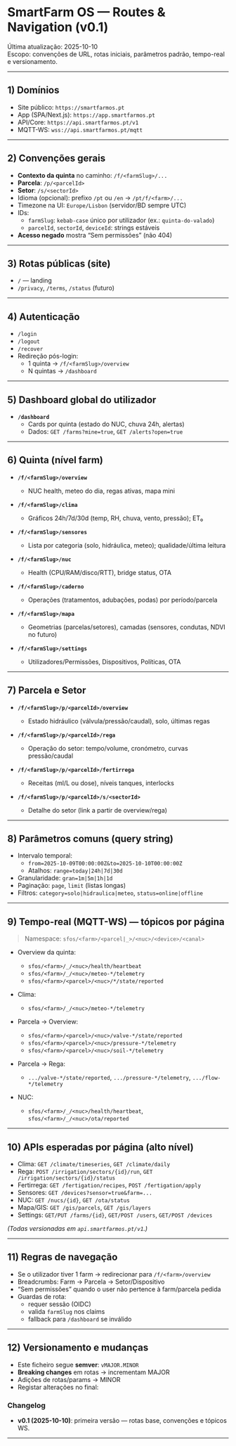 # SmartFarm OS — Routes & Navigation (v0.1)

Última atualização: 2025-10-10  
Escopo: convenções de URL, rotas iniciais, parâmetros padrão, tempo-real e versionamento.

---

## 1) Domínios

- Site público: `https://smartfarmos.pt`
- App (SPA/Next.js): `https://app.smartfarmos.pt`
- API/Core: `https://api.smartfarmos.pt/v1`
- MQTT-WS: `wss://api.smartfarmos.pt/mqtt`

---

## 2) Convenções gerais

- **Contexto da quinta** no caminho: `/f/<farmSlug>/...`
- **Parcela**: `/p/<parcelId>`
- **Setor**: `/s/<sectorId>`
- Idioma (opcional): prefixo `/pt` ou `/en` → `/pt/f/<farm>/...`
- Timezone na UI: `Europe/Lisbon` (servidor/BD sempre UTC)
- IDs:
  - `farmSlug`: `kebab-case` único por utilizador (ex.: `quinta-do-valado`)
  - `parcelId`, `sectorId`, `deviceId`: strings estáveis
- **Acesso negado** mostra “Sem permissões” (não 404)

---

## 3) Rotas públicas (site)

- `/` — landing
- `/privacy`, `/terms`, `/status` (futuro)

---

## 4) Autenticação

- `/login`
- `/logout`
- `/recover`
- Redireção pós-login:
  - 1 quinta → `/f/<farmSlug>/overview`
  - N quintas → `/dashboard`

---

## 5) Dashboard global do utilizador

- **`/dashboard`**
  - Cards por quinta (estado do NUC, chuva 24h, alertas)
  - Dados: `GET /farms?mine=true`, `GET /alerts?open=true`

---

## 6) Quinta (nível farm)

- **`/f/<farmSlug>/overview`**
  - NUC health, meteo do dia, regas ativas, mapa mini

- **`/f/<farmSlug>/clima`**
  - Gráficos 24h/7d/30d (temp, RH, chuva, vento, pressão); ET₀

- **`/f/<farmSlug>/sensores`**
  - Lista por categoria (solo, hidráulica, meteo); qualidade/última leitura

- **`/f/<farmSlug>/nuc`**
  - Health (CPU/RAM/disco/RTT), bridge status, OTA

- **`/f/<farmSlug>/caderno`**
  - Operações (tratamentos, adubações, podas) por período/parcela

- **`/f/<farmSlug>/mapa`**
  - Geometrias (parcelas/setores), camadas (sensores, condutas, NDVI no futuro)

- **`/f/<farmSlug>/settings`**
  - Utilizadores/Permissões, Dispositivos, Políticas, OTA

---

## 7) Parcela e Setor

- **`/f/<farmSlug>/p/<parcelId>/overview`**
  - Estado hidráulico (válvula/pressão/caudal), solo, últimas regas

- **`/f/<farmSlug>/p/<parcelId>/rega`**
  - Operação do setor: tempo/volume, cronómetro, curvas pressão/caudal

- **`/f/<farmSlug>/p/<parcelId>/fertirrega`**
  - Receitas (ml/L ou dose), níveis tanques, interlocks

- **`/f/<farmSlug>/p/<parcelId>/s/<sectorId>`**
  - Detalhe do setor (link a partir de overview/rega)

---

## 8) Parâmetros comuns (query string)

- Intervalo temporal:
  - `from=2025-10-09T00:00:00Z&to=2025-10-10T00:00:00Z`
  - Atalhos: `range=today|24h|7d|30d`
- Granularidade: `gran=1m|5m|1h|1d`
- Paginação: `page`, `limit` (listas longas)
- Filtros: `category=solo|hidraulica|meteo`, `status=online|offline`

---

## 9) Tempo-real (MQTT-WS) — tópicos por página

> Namespace: `sfos/<farm>/<parcel|_>/<nuc>/<device>/<canal>`

- Overview da quinta:
  - `sfos/<farm>/_/<nuc>/health/heartbeat`
  - `sfos/<farm>/_/<nuc>/meteo-*/telemetry`
  - `sfos/<farm>/<parcel>/<nuc>/*/state/reported`

- Clima:
  - `sfos/<farm>/_/<nuc>/meteo-*/telemetry`

- Parcela → Overview:
  - `sfos/<farm>/<parcel>/<nuc>/valve-*/state/reported`
  - `sfos/<farm>/<parcel>/<nuc>/pressure-*/telemetry`
  - `sfos/<farm>/<parcel>/<nuc>/soil-*/telemetry`

- Parcela → Rega:
  - `.../valve-*/state/reported`, `.../pressure-*/telemetry`, `.../flow-*/telemetry`

- NUC:
  - `sfos/<farm>/_/<nuc>/health/heartbeat`, `sfos/<farm>/_/<nuc>/ota/reported`

---

## 10) APIs esperadas por página (alto nível)

- Clima: `GET /climate/timeseries`, `GET /climate/daily`
- Rega: `POST /irrigation/sectors/{id}/run`, `GET /irrigation/sectors/{id}/status`
- Fertirrega: `GET /fertigation/recipes`, `POST /fertigation/apply`
- Sensores: `GET /devices?sensor=true&farm=...`
- NUC: `GET /nucs/{id}`, `GET /ota/status`
- Mapa/GIS: `GET /gis/parcels`, `GET /gis/layers`
- Settings: `GET/PUT /farms/{id}`, `GET/POST /users`, `GET/POST /devices`

*(Todas versionadas em `api.smartfarmos.pt/v1`.)*

---

## 11) Regras de navegação

- Se o utilizador tiver 1 farm → redirecionar para `/f/<farm>/overview`
- Breadcrumbs: Farm → Parcela → Setor/Dispositivo
- “Sem permissões” quando o user não pertence à farm/parcela pedida
- Guardas de rota:
  - requer sessão (OIDC)
  - valida `farmSlug` nos claims
  - fallback para `/dashboard` se inválido

---

## 12) Versionamento e mudanças

- Este ficheiro segue **semver**: `vMAJOR.MINOR`
- **Breaking changes** em rotas → incrementam MAJOR
- Adições de rotas/params → MINOR
- Registar alterações no final:

### Changelog
- **v0.1 (2025-10-10)**: primeira versão — rotas base, convenções e tópicos WS.

---
